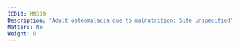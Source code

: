 ```yaml
---
ICD10: M8339
Description: "Adult osteomalacia due to malnutrition: Site unspecified"
Matters: No
Weight: 0
---
```



